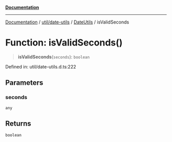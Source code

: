 [**Documentation**](../../../../../index.md)

***

[Documentation](../../../../../index.md) / [util/date-utils](../../../index.md) / [DateUtils](../index.md) / isValidSeconds

# Function: isValidSeconds()

> **isValidSeconds**(`seconds`): `boolean`

Defined in: util/date-utils.d.ts:222

## Parameters

### seconds

`any`

## Returns

`boolean`
